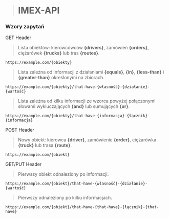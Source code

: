 > # IMEX-API
  
  
### Wzory zapytań

GET Header

> Lista obiektów: kierowcówców **{drivers}**, zamówień **{orders}**, ciężarówek **{trucks}** lub tras **{routes}**.  
```
https://example.com/{obiekty}
```  

> Lista zależna od informacji z działaniami **{equals}**, **{in}**, **{less-than}** i **{greater-than}** określonymi na zbiorach.  
```
https://example.com/{obiekty}/that-have-{własność}-{działanie}-{wartość}
```

> Lista zależna od kilku informacji ze wzorca powyżej połączonymi słowami wykluczających **{and}** lub sumujących **{or}**.  
```
https://example.com/{obiekty}/that-have-{informacja}-{łącznik}-{informacja}
```

POST Header

> Nowy obiekt: kierowca **{driver}**, zamówienie **{order}**, ciężarówka **{truck}** lub trasa **{route}**.  
```
https://example.com/{obiekt}
```

GET/PUT Header

>  Pierwszy obiekt odnaleziony po informacji.  
```
https://example.com/{obiekt}/that-have-{własność}-{działanie}-{wartość}
```

>  Pierwszy odnaleziony po kilku informacjach.  
```
https://example.com/{obiekt}/that-have-{that-have}-{łącznik}-{that-have}
```
